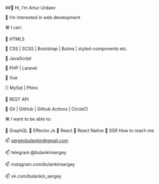 ##👋 Hi, I’m Artur Urdaev

👀 I’m interested in web development

🛠 I can:

📜 HTML5

🎨 CSS | SCSS | Bootstrap | Bulma | styled-components etc.

🔧 JavaScript

🔧 PHP | Laravel

🧩 Vue

🗄 MySql | Phinx

🔌 REST API

🌱 Git | GitHub | Github Actions | CircleCI

🛠 I want to be able to:

🌱 GraphQL 
🌱 Effector.Js
🌱 React
🌱 React Native
🌱 SSR
How to reach me

📫 sergeybulankin@gmail.com

📫 telegram @bulankinsergey

📫 instagram.com/bulankinsergey

📫 vk.com/bulankin_sergey
